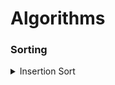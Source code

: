 # Algorithms

### Sorting

<details>
  <summary>Insertion Sort</summary>
Insertion sort is a simple sorting algorithm that works the way we sort playing cards in our hands

It takes an array as input and returns a new, sorted array

![](../img/insertionsort.png)

**Space Complexity** O(n) or O(1) auxiliary

**Performance**
- Worst Case O(n^2) comparisons
- Best Case O(n) comparisions
- Average O(n^2) comparisions
</details>
